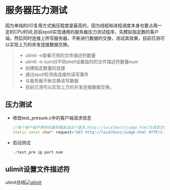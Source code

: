 

服务器压力测试
===============
因为单纯的I/O复用方式施压程度是最高的，因为线程和进程调度本身也要占用一定的CPU时间,目前epoll实现通用的服务器压力测试程序，先模拟指定数的客户端，然后同时连接上所写服务器，不断进行数据的交换，测试其效果，目前已测可以实现上万的并发连接数据交换。
> * ulimit -n查看可用的文件描述符数量
> * ulimit -n num对不同shell设置临时的文件描述符数量num
> * 创建指定数量的连接
> * 通过epoll检测各连接的读写事件
> * 与服务器不断交换读写数据
> * 目前已测可以实现上万的并发连接数据交换。



压力测试
------------
* 修改test_presure.c中的客户端请求信息

    ```C++
    //每个客户端不停的向服务器发送这个请求,http://localhost/judge.html为请求文件
    static const char* request="GET http://localhost/judge.html HTTP/1.1\r\nConnection:keep-alive\r\n\r\nxxxxxxxxxxxxx";
    ```
* 启动测试

    ```C++
    ./test_pre ip port num
    ```

ulimit设置文件描述符
---------
ulimit总结[![ulimit](https://img.shields.io/badge/ulimit-summary-orange.svg)](https://www.cnblogs.com/qinguoyi/p/10948010.html)
